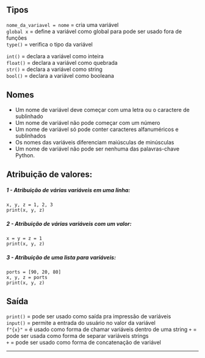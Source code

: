 ## Tipos

`nome_da_variavel = nome`  = cria uma variável  
`global x` = define a variável como global para pode ser usado fora de funções  
`type()` = verifica o tipo da variável  

`int()` = declara a variável como inteira  
`float()` = declara a variável como quebrada  
`str()` = declara a variável como string  
`bool()` = declara a variável como booleana  
## Nomes

* Um nome de variável deve começar com uma letra ou o caractere de sublinhado  
* Um nome de variável não pode começar com um número  
* Um nome de variável só pode conter caracteres alfanuméricos e sublinhados  
* Os nomes das variáveis diferenciam maiúsculas de minúsculas  
* Um nome de variável não pode ser nenhuma das palavras-chave Python.  
## Atribuição de valores:

##### 1 - Atribuição de várias variáveis em uma linha:

```
x, y, z = 1, 2, 3
print(x, y, z)
```

##### 2 - Atribuição de várias variáveis com um valor:

```
x = y = z = 1
print(x, y, z)
```

##### 3 - Atribuição de uma lista para variáveis:

```
ports = [90, 20, 80]
x, y, z = ports
print(x, y, z)
```
## Saída

`print()` = pode ser usado como saída pra impressão de variáveis  
`input()` = permite a entrada do usuário no valor da variável  
`f"{x}"` = é usado como forma de chamar variáveis dentro de uma string
`+` = pode ser usada como forma de separar variáveis strings  
`+` = pode ser usado como forma de concatenação de variável  

___